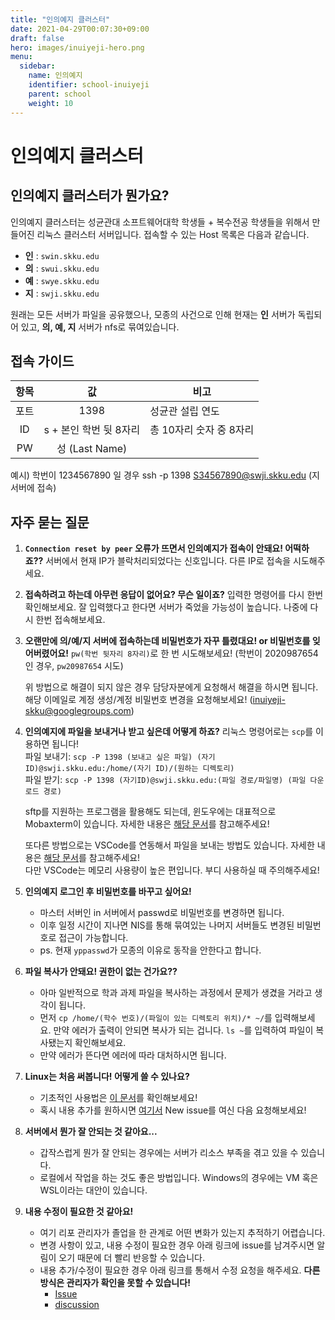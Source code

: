 ```yaml
---
title: "인의예지 클러스터"
date: 2021-04-29T00:07:30+09:00
draft: false
hero: images/inuiyeji-hero.png
menu:
  sidebar:
    name: 인의예지
    identifier: school-inuiyeji
    parent: school
    weight: 10
---
```


# 인의예지 클러스터

## 인의예지 클러스터가 뭔가요?

인의예지 클러스터는 성균관대 소프트웨어대학 학생들 + 복수전공 학생들을 위해서 만들어진 리눅스 클러스터 서버입니다. 접속할 수 있는 Host 목록은 다음과 같습니다.

- **인** : `swin.skku.edu`
- **의** : `swui.skku.edu`
- **예** : `swye.skku.edu`
- **지** : `swji.skku.edu`

원래는 모든 서버가 파일을 공유했으나, 모종의 사건으로 인해 현재는 **인** 서버가 독립되어 있고, **의, 예, 지** 서버가 nfs로 묶여있습니다.

## 접속 가이드

| 항목 |       값            | 비고                                       |
|:--:|:-------------------:|-------------------------------------------|
| 포트 |     1398           | 성균관 설립 연도                              |
| ID |  s + 본인 학번 뒷 8자리 | 총 10자리 숫자 중 8자리                        |
| PW | 성 (Last Name)      |                                            |

예시) 학번이 1234567890 일 경우 ssh -p 1398 S34567890@swji.skku.edu (지 서버에 접속)

## 자주 묻는 질문


1. **`Connection reset by peer` 오류가 뜨면서 인의예지가 접속이 안돼요! 어떡하죠??**
   서버에서 현재 IP가 블락처리되었다는 신호입니다. 다른 IP로 접속을 시도해주세요.

2. **접속하려고 하는데 아무런 응답이 없어요? 무슨 일이죠?**
   입력한 명령어를 다시 한번 확인해보세요. 잘 입력했다고 한다면 서버가 죽었을 가능성이 높습니다. 나중에 다시 한번 접속해보세요.

3. **오랜만에 의/예/지 서버에 접속하는데 비밀번호가 자꾸 틀렸대요! or 비밀번호를 잊어버렸어요!**
   `pw(학번 뒷자리 8자리)`로 한 번 시도해보세요! (학번이 2020987654인 경우, `pw20987654` 시도)

   위 방법으로 해결이 되지 않은 경우 담당자분에게 요청해서 해결을 하시면 됩니다.
   해당 이메일로 계정 생성/계정 비밀번호 변경을 요청해보세요! ([inuiyeji-skku@googlegroups.com](mailto:inuiyeji-skku@googlegroups.com))

4. **인의예지에 파일을 보내거나 받고 싶은데 어떻게 하죠?**
   리눅스 명령어로는 `scp`를 이용하면 됩니다!     
   파일 보내기: `scp -P 1398 (보내고 싶은 파일) (자기 ID)@swji.skku.edu:/home/(자기 ID)/(원하는 디렉토리)`        
   파일 받기: `scp -P 1398 (자기ID)@swji.skku.edu:(파일 경로/파일명) (파일 다운로드 경로)`

   sftp를 지원하는 프로그램을 활용해도 되는데, 윈도우에는 대표적으로 Mobaxterm이 있습니다.
   자세한 내용은 [해당 문서](https://skkuoverflow.com/ko/posts/school/mobaxterm/)를 참고해주세요!     
         
   또다른 방법으로는 VSCode를 연동해서 파일을 보내는 방법도 있습니다. 자세한 내용은 [해당 문서](https://skkuoverflow.com/ko/posts/school/vscode)를 참고해주세요!    
   다만 VSCode는 메모리 사용량이 높은 편입니다. 부디 사용하실 때 주의해주세요!

5. **인의예지 로그인 후 비밀번호를 바꾸고 싶어요!**

   - 마스터 서버인 in 서버에서 passwd로 비밀번호를 변경하면 됩니다.
   - 이후 일정 시간이 지나면 NIS를 통해 묶여있는 나머지 서버들도 변경된 비밀번호로 접근이 가능합니다.
   - ps. 현재 `yppasswd`가 모종의 이유로 동작을 안한다고 합니다.

6. **파일 복사가 안돼요! 권한이 없는 건가요??**
   - 아마 일반적으로 학과 과제 파일을 복사하는 과정에서 문제가 생겼을 거라고 생각이 됩니다.
   - 먼저 `cp /home/(학수 번호)/(파일이 있는 디렉토리 위치)/* ~/`를 입력해보세요. 만약 에러가 출력이 안되면 복사가 되는 겁니다. `ls ~`를 입력하여 파일이 복사됐는지 확인해보세요.
   - 만약 에러가 뜬다면 에러에 따라 대처하시면 됩니다.

7. **Linux는 처음 써봅니다! 어떻게 쓸 수 있나요?**
   - 기초적인 사용법은 [이 문서](https://skkuoverflow.com/ko/posts/linux/basics/)를 확인해보세요!
   - 혹시 내용 추가를 원하시면 [여기서](https://github.com/SKKU-SWForum/School_FAQs/issues) New issue를 여신 다음 요청해보세요!

8. **서버에서 뭔가 잘 안되는 것 같아요...**
   - 갑작스럽게 뭔가 잘 안되는 경우에는 서버가 리소스 부족을 겪고 있을 수 있습니다.
   - 로컬에서 작업을 하는 것도 좋은 방법입니다. Windows의 경우에는 VM 혹은 WSL이라는 대안이 있습니다.

9. **내용 수정이 필요한 것 같아요!**
    - 여기 리포 관리자가 졸업을 한 관계로 어떤 변화가 있는지 추적하기 어렵습니다.
    - 변경 사항이 있고, 내용 수정이 필요한 경우 아래 링크에 issue를 남겨주시면 알림이 오기 때문에 더 빨리 반응할 수 있습니다.
    - 내용 추가/수정이 필요한 경우 아래 링크를 통해서 수정 요청을 해주세요.
    **다른 방식은 관리자가 확인을 못할 수 있습니다!**
      - [Issue](https://github.com/SKKU-SWForum/School_FAQs/issues)
      - [discussion](https://github.com/SKKU-SWForum/School_FAQs/discussions/28)